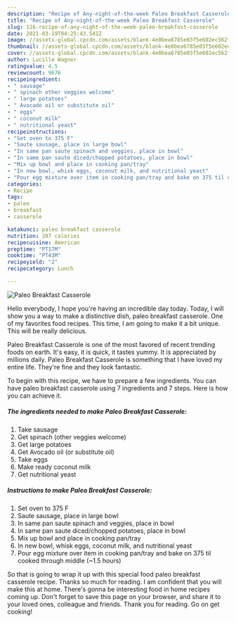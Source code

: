 ```yaml
---
description: "Recipe of Any-night-of-the-week Paleo Breakfast Casserole"
title: "Recipe of Any-night-of-the-week Paleo Breakfast Casserole"
slug: 116-recipe-of-any-night-of-the-week-paleo-breakfast-casserole
date: 2021-03-19T04:25:43.541Z
image: //assets-global.cpcdn.com/assets/blank-4e0bea6785e03f5e602ec562f230caae08da540cada707380b4fe1bbebba43da.png
thumbnail: //assets-global.cpcdn.com/assets/blank-4e0bea6785e03f5e602ec562f230caae08da540cada707380b4fe1bbebba43da.png
cover: //assets-global.cpcdn.com/assets/blank-4e0bea6785e03f5e602ec562f230caae08da540cada707380b4fe1bbebba43da.png
author: Lucille Wagner
ratingvalue: 4.5
reviewcount: 9676
recipeingredient:
- " sausage"
- " spinach other veggies welcome"
- " large potatoes"
- " Avocado oil or substitute oil"
- " eggs"
- " coconut milk"
- " nutritional yeast"
recipeinstructions:
- "Set oven to 375 F"
- "Saute sausage, place in large bowl"
- "In same pan saute spinach and veggies, place in bowl"
- "In same pan saute diced/chopped potatoes, place in bowl"
- "Mix up bowl and place in cooking pan/tray"
- "In new bowl, whisk eggs, coconut milk, and nutritional yeast"
- "Pour egg mixture over item in cooking pan/tray and bake on 375 til cooked through middle (~1.5 hours)"
categories:
- Recipe
tags:
- paleo
- breakfast
- casserole

katakunci: paleo breakfast casserole 
nutrition: 207 calories
recipecuisine: American
preptime: "PT17M"
cooktime: "PT43M"
recipeyield: "2"
recipecategory: Lunch

---
```



![Paleo Breakfast Casserole](//assets-global.cpcdn.com/assets/blank-4e0bea6785e03f5e602ec562f230caae08da540cada707380b4fe1bbebba43da.png)

Hello everybody, I hope you're having an incredible day today. Today, I will show you a way to make a distinctive dish, paleo breakfast casserole. One of my favorites food recipes. This time, I am going to make it a bit unique. This will be really delicious.



Paleo Breakfast Casserole is one of the most favored of recent trending foods on earth. It's easy, it is quick, it tastes yummy. It is appreciated by millions daily. Paleo Breakfast Casserole is something that I have loved my entire life. They're fine and they look fantastic.


To begin with this recipe, we have to prepare a few ingredients. You can have paleo breakfast casserole using 7 ingredients and 7 steps. Here is how you can achieve it.

<!--inarticleads1-->

##### The ingredients needed to make Paleo Breakfast Casserole:

1. Take  sausage
1. Get  spinach (other veggies welcome)
1. Get  large potatoes
1. Get  Avocado oil (or substitute oil)
1. Take  eggs
1. Make ready  coconut milk
1. Get  nutritional yeast




<!--inarticleads2-->

##### Instructions to make Paleo Breakfast Casserole:

1. Set oven to 375 F
1. Saute sausage, place in large bowl
1. In same pan saute spinach and veggies, place in bowl
1. In same pan saute diced/chopped potatoes, place in bowl
1. Mix up bowl and place in cooking pan/tray
1. In new bowl, whisk eggs, coconut milk, and nutritional yeast
1. Pour egg mixture over item in cooking pan/tray and bake on 375 til cooked through middle (~1.5 hours)




So that is going to wrap it up with this special food paleo breakfast casserole recipe. Thanks so much for reading. I am confident that you will make this at home. There's gonna be interesting food in home recipes coming up. Don't forget to save this page on your browser, and share it to your loved ones, colleague and friends. Thank you for reading. Go on get cooking!
